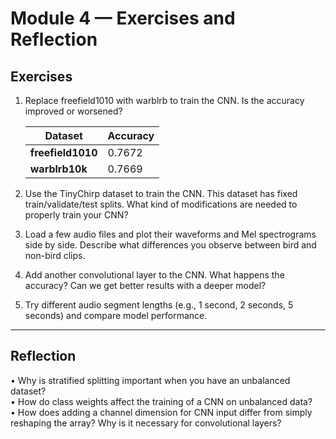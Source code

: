 # Module 4 — Exercises and Reflection

## Exercises

1. Replace freefield1010 with warblrb to train the CNN. Is the accuracy improved or worsened?

   | Dataset | Accuracy |
   |---|---|
   | **freefield1010** | 0.7672 |
   | **warblrb10k** | 0.7669 |  

3. Use the TinyChirp dataset to train the CNN. This dataset has fixed train/validate/test splits. What kind of modifications are needed to properly train your CNN?

4. Load a few audio files and plot their waveforms and Mel spectrograms side by side. Describe what differences you observe between bird and non-bird clips.

5. Add another convolutional layer to the CNN. What happens the accuracy? Can we get better results with a deeper model?

6. Try different audio segment lengths (e.g., 1 second, 2 seconds, 5 seconds) and compare model performance.

---

## Reflection

 • Why is stratified splitting important when you have an unbalanced dataset?  
 • How do class weights affect the training of a CNN on unbalanced data?  
 • How does adding a channel dimension for CNN input differ from simply reshaping the array? Why is it necessary for convolutional layers?  
